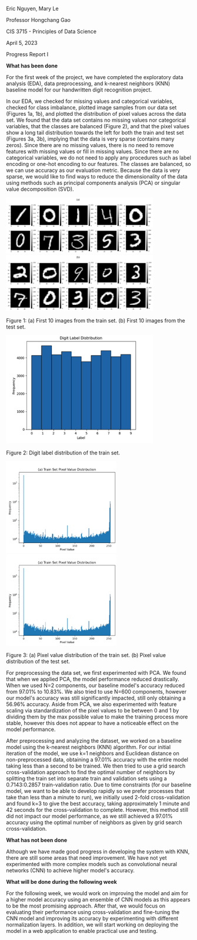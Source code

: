Eric Nguyen, Mary Le

Professor Hongchang Gao

CIS 3715 - Principles of Data Science

April 5, 2023

Progress Report I

**What has been done**

For the first week of the project, we have completed the exploratory data analysis (EDA), data preprocessing, and k-nearest neighbors (KNN) baseline model for our handwritten digit recognition project.

In our EDA, we checked for missing values and categorical variables, checked for class imbalance, plotted image samples from our data set (Figures 1a, 1b), and plotted the distribution of pixel values across the data set.
We found that the data set contains no missing values nor categorical variables, that the classes are balanced (Figure 2), and that the pixel values show a long tail distribution towards the left for both the train and test set (Figures 3a, 3b), implying that the data is very sparse (contains many zeros).
Since there are no missing values, there is no need to remove features with missing values or fill in missing values.
Since there are no categorical variables, we do not need to apply any procedures such as label encoding or one-hot encoding to our features.
The classes are balanced, so we can use accuracy as our evaluation metric.
Because the data is very sparse, we would like to find ways to reduce the dimensionality of the data using methods such as principal components analysis (PCA) or singular value decomposition (SVD).

[<img src="img/train_10.png" width="400">](img/train_10.png)
[<img src="img/test_10.png" width="400">](img/test_10.png)

Figure 1: (a) First 10 images from the train set. (b) First 10 images from the test set.

[<img src="img/label_distribution.png" width="400">](img/label_distribution.png)

Figure 2: Digit label distribution of the train set.

[<img src="img/train_distribution.png" width="300">](img/train_distribution.png)
[<img src="img/train_distribution.png" width="300">](img/test_distribution.png)

Figure 3: (a) Pixel value distribution of the train set. (b) Pixel value distribution of the test set.

For preprocessing the data set, we first experimented with PCA.
We found that when we applied PCA, the model performance reduced drastically.
When we used N=2 components, our baseline model's accuracy reduced from 97.01% to 10.83%.
We also tried to use N=600 components, however our model's accuracy was still significantly impacted, still only obtaining a 56.96% accuracy.
Aside from PCA, we also experimented with feature scaling via standardization of the pixel values to be between 0 and 1 by dividing them by the max possible value to make the training process more stable, however this does not appear to have a noticeable effect on the model performance.

After preprocessing and analyzing the dataset, we worked on a baseline model using the k-nearest neighbors (KNN) algorithm.
For our initial iteration of the model, we use k=1 neighbors and Euclidean distance on non-preprocessed data, obtaining a 97.01% accuracy with the entire model taking less than a second to be trained.
We then tried to use a grid search cross-validation approach to find the optimal number of neighbors by splitting the train set into separate train and validation sets using a 0.7143:0.2857 train-validation ratio.
Due to time constraints (for our baseline model, we want to be able to develop rapidly so we prefer processes that take than less than a minute to run), we initially used 2-fold cross-validation and found k=3 to give the best accuracy, taking approximately 1 minute and 42 seconds for the cross-validation to complete.
However, this method still did not impact our model performance, as we still achieved a 97.01% accuracy using the optimal number of neighbors as given by grid search cross-validation.

**What has not been done**

Although we have made good progress in developing the system with KNN, there are still some areas that need improvement.
We have not yet experimented with more complex models such as convolutional neural networks (CNN) to achieve higher model's accuracy.

**What will be done during the following week**

For the following week, we would work on improving the model and aim for a higher model accuracy using an ensemble of CNN models as this appears to be the most promising approach.
After that, we would focus on evaluating their performance using cross-validation and fine-tuning the CNN model and improving its accuracy by experimenting with different normalization layers.
In addition, we will start working on deploying the model in a web application to enable practical use and testing.
